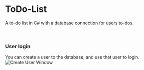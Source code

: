 # ToDo-List
A to-do list in C# with a database connection for users to-dos.
<br><br><br>
### User login
You can create a user to the database, and use that user to login.<br>
![Create User Window](https://i.gyazo.com/8e1ddd8db20a3d6464379a5399d1daec.png?raw=true)
